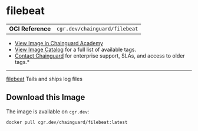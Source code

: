 <!--monopod:start-->
# filebeat
| | |
| - | - |
| **OCI Reference** | `cgr.dev/chainguard/filebeat` |


* [View Image in Chainguard Academy](https://edu.chainguard.dev/chainguard/chainguard-images/reference/filebeat/overview/)
* [View Image Catalog](https://console.enforce.dev/images/catalog) for a full list of available tags.
* [Contact Chainguard](https://www.chainguard.dev/chainguard-images) for enterprise support, SLAs, and access to older tags.*

---
<!--monopod:end-->

<!--overview:start-->
[filebeat](https://github.com/elastic/beats/tree/main/filebeat) Tails and ships log files
<!--overview:end-->

<!--getting:start-->
## Download this Image
The image is available on `cgr.dev`:

```
docker pull cgr.dev/chainguard/filebeat:latest
```
<!--getting:end-->

<!--body:start--><!--body:end-->
